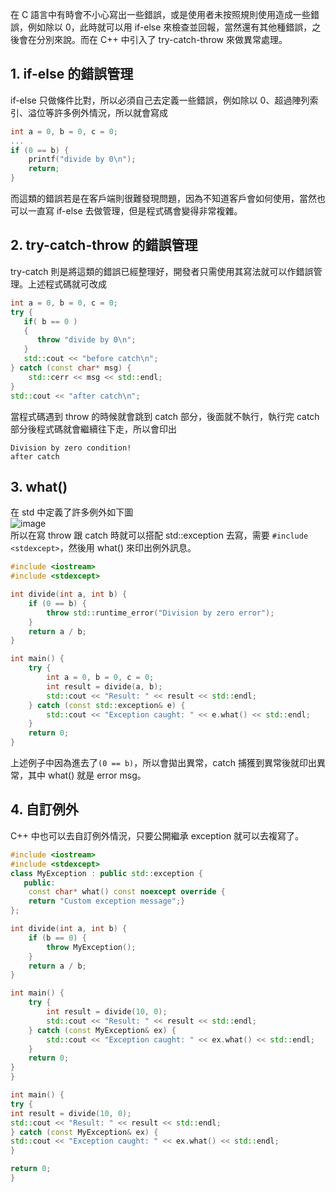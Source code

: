 在 C 語言中有時會不小心寫出一些錯誤，或是使用者未按照規則使用造成一些錯誤，例如除以 0，此時就可以用 if-else 來檢查並回報，當然還有其他種錯誤，之後會在分別來說。而在 C++ 中引入了 try-catch-throw 來做異常處理。

## 1. if-else 的錯誤管理
if-else 只做條件比對，所以必須自己去定義一些錯誤，例如除以 0、超過陣列索引、溢位等許多例外情況，所以就會寫成
```C
int a = 0, b = 0, c = 0;
...
if (0 == b) {
    printf("divide by 0\n");
    return;
}
```
而這類的錯誤若是在客戶端則很難發現問題，因為不知道客戶會如何使用，當然也可以一直寫 if-else 去做管理，但是程式碼會變得非常複雜。

## 2. try-catch-throw 的錯誤管理
try-catch 則是將這類的錯誤已經整理好，開發者只需使用其寫法就可以作錯誤管理。上述程式碼就可改成
```C++
int a = 0, b = 0, c = 0;
try {
   if( b == 0 )
   {
      throw "divide by 0\n";
   }
   std::cout << "before catch\n";
} catch (const char* msg) {
    std::cerr << msg << std::endl;
}
std::cout << "after catch\n";
```
當程式碼遇到 throw 的時候就會跳到 catch 部分，後面就不執行，執行完 catch 部分後程式碼就會繼續往下走，所以會印出
```
Division by zero condition!
after catch
```

## 3. what()
在 std 中定義了許多例外如下圖\
![image](https://d8it4huxumps7.cloudfront.net/uploads/images/64e7046ee621f_c_exception_handling_4.jpg)\
所以在寫 throw 跟 catch 時就可以搭配 std::exception 去寫，需要 ```#include <stdexcept>```，然後用 what() 來印出例外訊息。
```c++
#include <iostream>
#include <stdexcept>

int divide(int a, int b) {
    if (0 == b) {
        throw std::runtime_error("Division by zero error");
    }
    return a / b;
}

int main() {
    try {
        int a = 0, b = 0, c = 0;
        int result = divide(a, b);
        std::cout << "Result: " << result << std::endl;
    } catch (const std::exception& e) {
        std::cout << "Exception caught: " << e.what() << std::endl;
    }
    return 0;
}
```
上述例子中因為進去了```(0 == b)```，所以會拋出異常，catch 捕獲到異常後就印出異常，其中 what() 就是 error msg。

## 4. 自訂例外
C++ 中也可以去自訂例外情況，只要公開繼承 exception 就可以去複寫了。
```C++
#include <iostream>
#include <stdexcept>
class MyException : public std::exception {
   public:
    const char* what() const noexcept override {
    return "Custom exception message";}
};

int divide(int a, int b) {
    if (b == 0) {
        throw MyException();
    }
    return a / b;
}

int main() {
    try {
        int result = divide(10, 0);
        std::cout << "Result: " << result << std::endl;
    } catch (const MyException& ex) {
        std::cout << "Exception caught: " << ex.what() << std::endl;
    }
    return 0;
}
}

int main() {
try {
int result = divide(10, 0);
std::cout << "Result: " << result << std::endl;
} catch (const MyException& ex) {
std::cout << "Exception caught: " << ex.what() << std::endl;
}

return 0;
}
```
